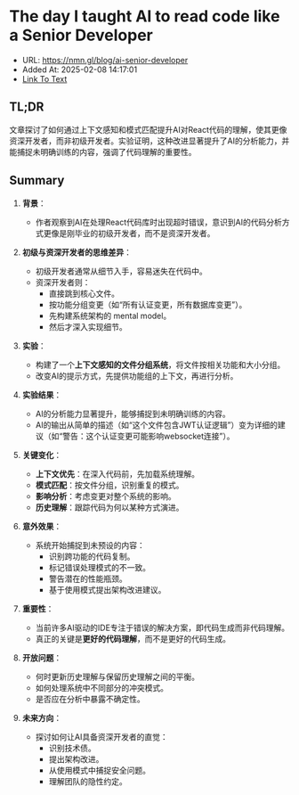 # The day I taught AI to read code like a Senior Developer
- URL: https://nmn.gl/blog/ai-senior-developer
- Added At: 2025-02-08 14:17:01
- [Link To Text](2025-02-08-the-day-i-taught-ai-to-read-code-like-a-senior-developer_raw.md)

## TL;DR
文章探讨了如何通过上下文感知和模式匹配提升AI对React代码的理解，使其更像资深开发者，而非初级开发者。实验证明，这种改进显著提升了AI的分析能力，并能捕捉未明确训练的内容，强调了代码理解的重要性。

## Summary
1. **背景**：
   - 作者观察到AI在处理React代码库时出现超时错误，意识到AI的代码分析方式更像是刚毕业的初级开发者，而不是资深开发者。

2. **初级与资深开发者的思维差异**：
   - 初级开发者通常从细节入手，容易迷失在代码中。
   - 资深开发者则：
     - 直接跳到核心文件。
     - 按功能分组变更（如“所有认证变更，所有数据库变更”）。
     - 先构建系统架构的 mental model。
     - 然后才深入实现细节。

3. **实验**：
   - 构建了一个**上下文感知的文件分组系统**，将文件按相关功能和大小分组。
   - 改变AI的提示方式，先提供功能组的上下文，再进行分析。

4. **实验结果**：
   - AI的分析能力显著提升，能够捕捉到未明确训练的内容。
   - AI的输出从简单的描述（如“这个文件包含JWT认证逻辑”）变为详细的建议（如“警告：这个认证变更可能影响websocket连接”）。

5. **关键变化**：
   - **上下文优先**：在深入代码前，先加载系统理解。
   - **模式匹配**：按文件分组，识别重复的模式。
   - **影响分析**：考虑变更对整个系统的影响。
   - **历史理解**：跟踪代码为何以某种方式演进。

6. **意外效果**：
   - 系统开始捕捉到未预设的内容：
     - 识别跨功能的代码复制。
     - 标记错误处理模式的不一致。
     - 警告潜在的性能瓶颈。
     - 基于使用模式提出架构改进建议。

7. **重要性**：
   - 当前许多AI驱动的IDE专注于错误的解决方案，即代码生成而非代码理解。
   - 真正的关键是**更好的代码理解**，而不是更好的代码生成。

8. **开放问题**：
   - 何时更新历史理解与保留历史理解之间的平衡。
   - 如何处理系统中不同部分的冲突模式。
   - 是否应在分析中暴露不确定性。

9. **未来方向**：
   - 探讨如何让AI具备资深开发者的直觉：
     - 识别技术债。
     - 提出架构改进。
     - 从使用模式中捕捉安全问题。
     - 理解团队的隐性约定。
